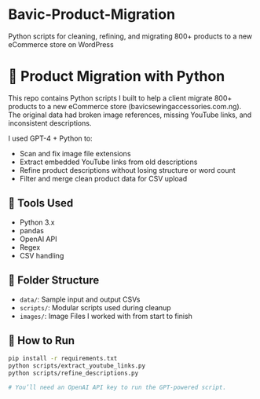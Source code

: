 # Bavic-Product-Migration
Python scripts for cleaning, refining, and migrating 800+ products to a new eCommerce store on WordPress

# 🧵 Product Migration with Python

This repo contains Python scripts I built to help a client migrate 800+ products to a new eCommerce store (bavicsewingaccessories.com.ng). The original data had broken image references, missing YouTube links, and inconsistent descriptions.

I used GPT-4 + Python to:
- Scan and fix image file extensions
- Extract embedded YouTube links from old descriptions
- Refine product descriptions without losing structure or word count
- Filter and merge clean product data for CSV upload

## 🔧 Tools Used
- Python 3.x
- pandas
- OpenAI API
- Regex
- CSV handling

## 📁 Folder Structure
- `data/`: Sample input and output CSVs
- `scripts/`: Modular scripts used during cleanup
- `images/`: Image Files I worked with from start to finish

## 🚀 How to Run
```bash
pip install -r requirements.txt
python scripts/extract_youtube_links.py
python scripts/refine_descriptions.py

# You’ll need an OpenAI API key to run the GPT-powered script.
